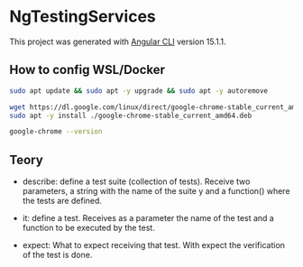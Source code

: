 # NgTestingServices

This project was generated with [Angular CLI](https://github.com/angular/angular-cli) version 15.1.1.

## How to config WSL/Docker

```sh
sudo apt update && sudo apt -y upgrade && sudo apt -y autoremove

wget https://dl.google.com/linux/direct/google-chrome-stable_current_amd64.deb
sudo apt -y install ./google-chrome-stable_current_amd64.deb

google-chrome --version
```

## Teory

- describe: define a test suite (collection of tests). Receive two parameters, a string with the name of the suite y and a function() where the tests are defined.

- it: define a test. Receives as a parameter the name of the test and a function to be executed by the test.

- expect: What to expect receiving that test. With expect the verification of the test is done.
